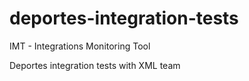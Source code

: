 # deportes-integration-tests
IMT - Integrations Monitoring Tool

Deportes integration tests with XML team
